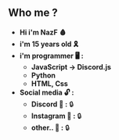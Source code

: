 ## Who me ?
- **Hi i'm NazF 🩸**
- **i'm 15 years old 🎗️**
- **i'm programmer 🖥️ :**
  - **JavaScript -> Discord.js**
  - **Python**
  - **HTML, Css**
- **Social media 🔓 :**
  - **Discord 🔰 :** 🔒
  - **Instagram 🔰 :** 🔒
  - **other.. 🔰 :** 🔒
